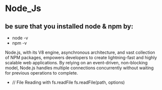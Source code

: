 # Node_Js


## be sure that you installed node & npm by:
- node -v 
- npm -v

Node.js, with its V8 engine, asynchronous architecture, and vast collection of NPM packages, empowers developers to create lightning-fast and highly scalable web applications.
By relying on an event-driven, non-blocking model, Node.js handles multiple connections concurrently without waiting for previous operations to complete.



- // File Reading with fs.readFile
fs.readFile(path, options)